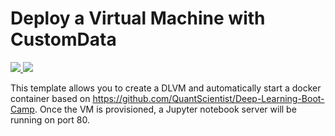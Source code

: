 # Deploy a Virtual Machine with CustomData

<a href="https://portal.azure.com/#create/Microsoft.Template/uri/https%3A%2F%2Fraw.githubusercontent.com%2Fwbuchwalter%2Fdeep-learning-bootcamp-vm%2Fmaster%2Finstall.sh" target="_blank">
    <img src="http://azuredeploy.net/deploybutton.png"/>
</a>
<a href="http://armviz.io/#/?load=https%3A%2F%2Fraw.githubusercontent.com%2Fwbuchwalter%2Fdeep-learning-bootcamp-vm%2Fmaster%2Finstall.sh" target="_blank">
    <img src="http://armviz.io/visualizebutton.png"/>
</a>

This template allows you to create a DLVM and automatically start a docker container based on https://github.com/QuantScientist/Deep-Learning-Boot-Camp.
Once the VM is provisioned, a Jupyter notebook server will be running on port 80.